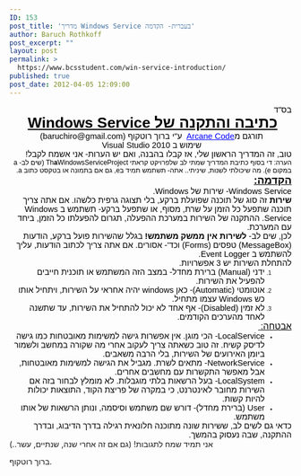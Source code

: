 ```yaml
---
ID: 153
post_title: 'מדריך Windows Service בעברית- הקדמה'
author: Baruch Rothkoff
post_excerpt: ""
layout: post
permalink: >
  https://www.bcsstudent.com/win-service-introduction/
published: true
post_date: 2012-04-05 12:09:00
---
```

<div dir="rtl" style="text-align:right;">
<div class="OutlineElement Rtl SCX192270846" style="font-family:Calibri, sans-serif;font-size:11px;text-align:-webkit-auto;margin:0;padding:0;">
<div class="Paragraph Rtl SCX192270846" style="color:windowtext;direction:rtl;font-size:8pt;text-align:right;vertical-align:baseline;word-wrap:normal !important;padding:0;"><span class="TextRun SCX192270846" style="font-size:11pt;word-wrap:normal !important;margin:0;padding:0;" xml:lang="HE-IL">בס"ד</span><span class="EOP SCX192270846" style="font-size:11pt;word-wrap:normal !important;margin:0;padding:0;"> </span></div>
</div>
<div class="OutlineElement Rtl SCX192270846" style="font-family:Calibri, sans-serif;font-size:11px;text-align:-webkit-auto;margin:0;padding:0;">
<div class="Paragraph Rtl SCX192270846" style="color:windowtext;direction:rtl;font-size:8pt;text-align:center;vertical-align:baseline;word-wrap:normal !important;padding:0;"><span class="TextRun Underlined SCX192270846" style="font-size:20pt;font-weight:bold;text-decoration:underline;word-wrap:normal !important;margin:0;padding:0;" xml:lang="HE-IL">כתיבה והתקנה של Windows Service</span><span class="EOP SCX192270846" style="font-size:20pt;word-wrap:normal !important;margin:0;padding:0;"> </span></div>
</div>
<div class="OutlineElement Rtl SCX192270846" style="font-family:Calibri, sans-serif;font-size:11px;text-align:-webkit-auto;margin:0;padding:0;">
<div class="Paragraph Rtl SCX192270846" style="color:windowtext;direction:rtl;font-size:8pt;text-align:center;vertical-align:baseline;word-wrap:normal !important;padding:0;"><span class="TextRun SCX192270846" style="font-size:11pt;word-wrap:normal !important;margin:0;padding:0;" xml:lang="HE-IL">תורגם מ</span><a class="Hyperlink SCX192270846" href="http://arcanecode.com/2007/05/21/windows-services-in-c-getting-started-part-1/" style="text-decoration:none;word-wrap:normal !important;margin:0;padding:0;"><span class="TextRun Underlined SCX192270846" style="color:blue;font-size:11pt;text-decoration:underline;word-wrap:normal !important;margin:0;padding:0;" xml:lang="EN-US">Arcane Code</span></a><span class="TextRun SCX192270846" style="font-size:11pt;word-wrap:normal !important;margin:0;padding:0;" xml:lang="HE-IL">  ע"י ברוך רוטקוף (baruchiro@gmail.com)</span><span class="EOP SCX192270846" style="font-size:11pt;word-wrap:normal !important;margin:0;padding:0;"> </span></div>
</div>
<div class="OutlineElement Rtl SCX192270846" style="font-family:Calibri, sans-serif;font-size:11px;text-align:-webkit-auto;margin:0;padding:0;">
<div class="Paragraph Rtl SCX192270846" style="color:windowtext;direction:rtl;font-size:8pt;text-align:center;vertical-align:baseline;word-wrap:normal !important;padding:0;"><span class="TextRun SCX192270846" style="font-size:11pt;word-wrap:normal !important;margin:0;padding:0;" xml:lang="HE-IL">שימוש ב Visual Studio 2010</span><span class="EOP SCX192270846" style="font-size:11pt;word-wrap:normal !important;margin:0;padding:0;"> </span></div>
</div>
<div class="OutlineElement Rtl SCX192270846" style="font-family:Calibri, sans-serif;font-size:11px;text-align:-webkit-auto;margin:0;padding:0;">
<div class="Paragraph Rtl SCX192270846" style="color:windowtext;direction:rtl;font-size:8pt;text-align:center;vertical-align:baseline;word-wrap:normal !important;padding:0;"></div>
</div>
<div class="OutlineElement Rtl SCX192270846" style="font-family:Calibri, sans-serif;font-size:11px;text-align:-webkit-auto;margin:0;padding:0;">
<div class="Paragraph Rtl SCX192270846" style="color:windowtext;direction:rtl;font-size:8pt;text-align:right;vertical-align:baseline;word-wrap:normal !important;padding:0;"><span class="TextRun SCX192270846" style="font-size:11pt;word-wrap:normal !important;margin:0;padding:0;" xml:lang="HE-IL">טוב, זה המדריך הראשון שלי, אז קבלו בהבנה, ואם יש הערות- אני אשמח לקבל! </span><span class="EOP SCX192270846" style="font-size:11pt;word-wrap:normal !important;margin:0;padding:0;"> </span></div>
</div>
<div class="OutlineElement Rtl SCX192270846" style="font-family:Calibri, sans-serif;font-size:11px;text-align:-webkit-auto;margin:0;padding:0;">
<div class="Paragraph Rtl SCX192270846" style="color:windowtext;direction:rtl;font-size:8pt;text-align:right;vertical-align:baseline;word-wrap:normal !important;padding:0;"></div>
</div>
<div class="OutlineElement Rtl SCX192270846" style="font-family:Calibri, sans-serif;font-size:11px;text-align:-webkit-auto;margin:0;padding:0;">
<div class="Paragraph Rtl SCX192270846" style="color:windowtext;direction:rtl;font-size:8pt;text-align:right;vertical-align:baseline;word-wrap:normal !important;padding:0;"><span class="TextRun SCX192270846" style="font-size:9pt;word-wrap:normal !important;margin:0;padding:0;" xml:lang="HE-IL">הערה: די בסוף כתיבת המדריך שמתי לב שלפרויקט קראתי Th</span><span class="TextRun SCX192270846" style="font-size:9pt;font-weight:bold;word-wrap:normal !important;margin:0;padding:0;" xml:lang="EN-US">a</span><span class="TextRun SCX192270846" style="font-size:9pt;word-wrap:normal !important;margin:0;padding:0;" xml:lang="EN-US">WindowsServiceProject (שים לב- a במקום e). מה שיכולתי לשנות, שיניתי.. אתה- תשתמש תמיד בe, גם אם בתמונה או בטקסט כתוב a.</span><span class="TextRun SCX192270846" style="font-size:9pt;word-wrap:normal !important;margin:0;padding:0;" xml:lang="HE-IL"> </span><span class="EOP SCX192270846" style="font-size:9pt;word-wrap:normal !important;margin:0;padding:0;"> </span></div>
</div>
<div class="OutlineElement Rtl SCX192270846" style="font-family:Calibri, sans-serif;font-size:11px;text-align:-webkit-auto;margin:0;padding:0;">
<div class="Paragraph Rtl SCX192270846" style="color:windowtext;direction:rtl;font-size:8pt;text-align:right;vertical-align:baseline;word-wrap:normal !important;padding:0;"><span class="TextRun Underlined SCX192270846" style="font-size:14pt;font-weight:bold;text-decoration:underline;word-wrap:normal !important;margin:0;padding:0;" xml:lang="HE-IL">
</span></div>
<div class="Paragraph Rtl SCX192270846" style="color:windowtext;direction:rtl;font-size:8pt;text-align:right;vertical-align:baseline;word-wrap:normal !important;padding:0;"><span class="TextRun Underlined SCX192270846" style="font-size:14pt;font-weight:bold;text-decoration:underline;word-wrap:normal !important;margin:0;padding:0;" xml:lang="HE-IL">
</span></div>
<div class="Paragraph Rtl SCX192270846" style="color:windowtext;direction:rtl;font-size:8pt;text-align:right;vertical-align:baseline;word-wrap:normal !important;padding:0;"><span class="TextRun Underlined SCX192270846" style="font-size:14pt;font-weight:bold;text-decoration:underline;word-wrap:normal !important;margin:0;padding:0;" xml:lang="HE-IL">הקדמה:</span><span class="EOP SCX192270846" style="font-size:14pt;word-wrap:normal !important;margin:0;padding:0;"> </span></div>
</div>
<div class="OutlineElement Rtl SCX192270846" style="font-family:Calibri, sans-serif;font-size:11px;text-align:-webkit-auto;margin:0;padding:0;">
<div class="Paragraph Rtl SCX192270846" style="color:windowtext;direction:rtl;font-size:8pt;text-align:right;vertical-align:baseline;word-wrap:normal !important;padding:0;"><span class="TextRun SCX192270846" style="font-size:11pt;word-wrap:normal !important;margin:0;padding:0;" xml:lang="EN-US">Windows Service- שירות של Windows.</span><span class="EOP SCX192270846" style="font-size:11pt;word-wrap:normal !important;margin:0;padding:0;"> </span></div>
</div>
<div class="OutlineElement Rtl SCX192270846" style="font-family:Calibri, sans-serif;font-size:11px;text-align:-webkit-auto;margin:0;padding:0;">
<div class="Paragraph Rtl SCX192270846" style="color:windowtext;direction:rtl;font-size:8pt;text-align:right;vertical-align:baseline;word-wrap:normal !important;padding:0;"><span class="TextRun SCX192270846" style="font-size:11pt;font-weight:bold;word-wrap:normal !important;margin:0;padding:0;" xml:lang="HE-IL">שירות</span><span class="TextRun SCX192270846" style="font-size:11pt;word-wrap:normal !important;margin:0;padding:0;" xml:lang="HE-IL"> זה סוג של תוכנה שפועלת ברקע, בלי תצוגה גרפית כלשהו. אם אתה צריך תוכנה שתפעל כל הזמן על שרת, מסוף, או שתפעל ברקע- תשתמש ב Windows Service. ההתקנה של השירות במערכת ההפעלה, תגרום להפעלתו כל הזמן, ביחד עם המערכת.</span><span class="EOP SCX192270846" style="font-size:11pt;word-wrap:normal !important;margin:0;padding:0;"> </span></div>
</div>
<div class="OutlineElement Rtl SCX192270846" style="font-family:Calibri, sans-serif;font-size:11px;text-align:-webkit-auto;margin:0;padding:0;">
<div class="Paragraph Rtl SCX192270846" style="color:windowtext;direction:rtl;font-size:8pt;text-align:right;vertical-align:baseline;word-wrap:normal !important;padding:0;"><span class="TextRun SCX192270846" style="font-size:11pt;word-wrap:normal !important;margin:0;padding:0;" xml:lang="HE-IL">לכן, שים לב- </span><span class="TextRun SCX192270846" style="font-size:11pt;font-weight:bold;word-wrap:normal !important;margin:0;padding:0;" xml:lang="HE-IL">לשירות אין ממשק משתמש!</span><span class="TextRun SCX192270846" style="font-size:11pt;word-wrap:normal !important;margin:0;padding:0;" xml:lang="HE-IL"> בגלל שהשירות פועל ברקע, הודעות (MessageBox) טפסים (Forms) וכד'- אסורים. אם אתה צריך לכתוב הודעות, עליך להשתמש ב Event Logger.</span><span class="EOP SCX192270846" style="font-size:11pt;word-wrap:normal !important;margin:0;padding:0;"> </span></div>
</div>
<div class="OutlineElement Rtl SCX192270846" style="font-family:Calibri, sans-serif;font-size:11px;text-align:-webkit-auto;margin:0;padding:0;">
<div class="Paragraph Rtl SCX192270846" style="color:windowtext;direction:rtl;font-size:8pt;text-align:right;vertical-align:baseline;word-wrap:normal !important;padding:0;"><span class="TextRun SCX192270846" style="font-size:11pt;word-wrap:normal !important;margin:0;padding:0;" xml:lang="HE-IL">להתחלת השירות יש 3 אפשרויות.</span><span class="EOP SCX192270846" style="font-size:11pt;word-wrap:normal !important;margin:0;padding:0;"> </span></div>
</div>
<ol class="NumberListStyle1 SCX192270846" start="1" style="font-family:Calibri, sans-serif;font-size:11px;text-align:-webkit-auto;margin:0;padding:0;">
<li class="OutlineElement Rtl SCX192270846" style="font-size:8pt;vertical-align:baseline;margin:0 48px 0 0;padding:0;">
<div class="Paragraph Rtl SCX192270846" style="color:windowtext;direction:rtl;font-size:8pt;text-align:right;vertical-align:baseline;word-wrap:normal !important;padding:0;"><span class="TextRun SCX192270846" style="font-size:11pt;word-wrap:normal !important;margin:0;padding:0;" xml:lang="HE-IL">ידני (Manual) ברירת מחדל- במצב הזה המשתמש או תוכנית חייבים להפעיל את השירות.</span><span class="EOP SCX192270846" style="font-size:11pt;word-wrap:normal !important;margin:0;padding:0;"> </span></div>
<span class="ListGhost SCX192270846" style="margin:0;padding:0;"></span></li>
<li class="OutlineElement Rtl SCX192270846" style="font-size:8pt;vertical-align:baseline;margin:0 48px 0 0;padding:0;">
<div class="Paragraph Rtl SCX192270846" style="color:windowtext;direction:rtl;font-size:8pt;text-align:right;vertical-align:baseline;word-wrap:normal !important;padding:0;"><span class="TextRun SCX192270846" style="font-size:11pt;word-wrap:normal !important;margin:0;padding:0;" xml:lang="HE-IL">אוטומטי (Automatic)- כאן windows יהיה אחראי על השירות, ויתחיל אותו כש Windows עצמו מתחיל.</span><span class="EOP SCX192270846" style="font-size:11pt;word-wrap:normal !important;margin:0;padding:0;"> </span></div>
<span class="ListGhost SCX192270846" style="margin:0;padding:0;"></span></li>
<li class="OutlineElement Rtl SCX192270846" style="font-size:8pt;vertical-align:baseline;margin:0 48px 0 0;padding:0;">
<div class="Paragraph Rtl SCX192270846" style="color:windowtext;direction:rtl;font-size:8pt;text-align:right;vertical-align:baseline;word-wrap:normal !important;padding:0;"><span class="TextRun SCX192270846" style="font-size:11pt;word-wrap:normal !important;margin:0;padding:0;" xml:lang="HE-IL">לא זמין (Disabled)- אף אחד לא יכול להתחיל את השירות, עד שתשנה לאחד מהערכים הקודמים.</span><span class="EOP SCX192270846" style="font-size:11pt;word-wrap:normal !important;margin:0;padding:0;"> </span></div>
<span class="ListGhost SCX192270846" style="margin:0;padding:0;"></span></li>
</ol>
<div class="OutlineElement Rtl SCX192270846" style="font-family:Calibri, sans-serif;font-size:11px;text-align:-webkit-auto;margin:0;padding:0;">
<div class="Paragraph Rtl SCX192270846" style="color:windowtext;direction:rtl;font-size:8pt;text-align:right;vertical-align:baseline;word-wrap:normal !important;padding:0;"></div>
</div>
<div class="OutlineElement Rtl SCX192270846" style="font-family:Calibri, sans-serif;font-size:11px;text-align:-webkit-auto;margin:0;padding:0;">
<div class="Paragraph Rtl SCX192270846" style="color:windowtext;direction:rtl;font-size:8pt;text-align:right;vertical-align:baseline;word-wrap:normal !important;padding:0;"><span class="TextRun Underlined SCX192270846" style="font-size:12pt;text-decoration:underline;word-wrap:normal !important;margin:0;padding:0;" xml:lang="HE-IL">אבטחה:</span><span class="TextRun Underlined SCX192270846" style="font-size:12pt;text-decoration:underline;word-wrap:normal !important;margin:0;padding:0;" xml:lang="HE-IL"> </span><span class="EOP SCX192270846" style="font-size:12pt;word-wrap:normal !important;margin:0;padding:0;"> </span></div>
</div>
<ul class="BulletListStyle1 SCX192270846" style="font-family:Calibri, sans-serif;font-size:11px;text-align:-webkit-auto;margin:0;padding:0;">
<li class="OutlineElement Rtl SCX192270846" style="font-size:8pt;vertical-align:baseline;margin:0 48px 0 0;padding:0;">
<div class="Paragraph Rtl SCX192270846" style="color:windowtext;direction:rtl;font-size:8pt;text-align:right;vertical-align:baseline;word-wrap:normal !important;padding:0;"><span class="TextRun SCX192270846" style="font-size:11pt;word-wrap:normal !important;margin:0;padding:0;" xml:lang="EN-US">LocalService- הכי מוגן. אין אפשרות גישה למשימות מאובטחות כמו גישה לדיסק קשיח. זה טוב כשאתה צריך לעקוב אחרי מה שקורה במחשב ולשמור ביומן האירועים של השירות, בלי הרבה משאבים.</span><span class="EOP SCX192270846" style="font-size:11pt;word-wrap:normal !important;margin:0;padding:0;"> </span></div>
<span class="ListGhost SCX192270846" style="margin:0;padding:0;"></span></li>
<li class="OutlineElement Rtl SCX192270846" style="font-size:8pt;vertical-align:baseline;margin:0 48px 0 0;padding:0;">
<div class="Paragraph Rtl SCX192270846" style="color:windowtext;direction:rtl;font-size:8pt;text-align:right;vertical-align:baseline;word-wrap:normal !important;padding:0;"><span class="TextRun SCX192270846" style="font-size:11pt;word-wrap:normal !important;margin:0;padding:0;" xml:lang="EN-US">NetworkService- מתאים לשרת. מגביל את הגישה למשימות מאובטחות, אבל מאפשר התקשרות עם מחשבים אחרים.</span><span class="EOP SCX192270846" style="font-size:11pt;word-wrap:normal !important;margin:0;padding:0;"> </span></div>
<span class="ListGhost SCX192270846" style="margin:0;padding:0;"></span></li>
<li class="OutlineElement Rtl SCX192270846" style="font-size:8pt;vertical-align:baseline;margin:0 48px 0 0;padding:0;">
<div class="Paragraph Rtl SCX192270846" style="color:windowtext;direction:rtl;font-size:8pt;text-align:right;vertical-align:baseline;word-wrap:normal !important;padding:0;"><span class="TextRun SCX192270846" style="font-size:11pt;word-wrap:normal !important;margin:0;padding:0;" xml:lang="EN-US">LocalSystem- בעל הרשאות בלתי מוגבלות. לא מומלץ לבחור בזה אם השירות מחובר לאינטרנט, כי במקרה של פריצת הקוד, התוצאות יכולות להיות קשות.</span><span class="EOP SCX192270846" style="font-size:11pt;word-wrap:normal !important;margin:0;padding:0;"> </span></div>
<span class="ListGhost SCX192270846" style="margin:0;padding:0;"></span></li>
<li class="OutlineElement Rtl SCX192270846" style="font-size:8pt;vertical-align:baseline;margin:0 48px 0 0;padding:0;">
<div class="Paragraph Rtl SCX192270846" style="color:windowtext;direction:rtl;font-size:8pt;text-align:right;vertical-align:baseline;word-wrap:normal !important;padding:0;"><span class="TextRun SCX192270846" style="font-size:11pt;word-wrap:normal !important;margin:0;padding:0;" xml:lang="EN-US">User (ברירת מחדל)- דורש שם משתמש וסיסמה, ונותן הרשאות של אותו משתמש.</span><span class="EOP SCX192270846" style="font-size:11pt;word-wrap:normal !important;margin:0;padding:0;"> </span></div>
<span class="ListGhost SCX192270846" style="margin:0;padding:0;"></span></li>
</ul>
<div class="OutlineElement Rtl SCX192270846" style="font-family:Calibri, sans-serif;font-size:11px;text-align:-webkit-auto;margin:0;padding:0;">
<div class="Paragraph Rtl SCX192270846" style="color:windowtext;direction:rtl;font-size:8pt;text-align:right;vertical-align:baseline;word-wrap:normal !important;padding:0;"></div>
</div>
<div class="OutlineElement Rtl SCX192270846" style="font-family:Calibri, sans-serif;font-size:11px;text-align:-webkit-auto;margin:0;padding:0;">
<div class="Paragraph Rtl SCX192270846" style="color:windowtext;direction:rtl;font-size:8pt;text-align:right;vertical-align:baseline;word-wrap:normal !important;padding:0;"><span class="TextRun SCX192270846" style="font-size:11pt;word-wrap:normal !important;margin:0;padding:0;" xml:lang="HE-IL">כדאי גם לשים לב, ששירות שונה מתוכנה חלונאית רגילה בדרך הדיבוג, ובדרך ההתקנה, שבה נעסוק בהמשך.</span><span class="EOP SCX192270846" style="font-size:11pt;word-wrap:normal !important;margin:0;padding:0;"> </span></div>
</div>
<div class="OutlineElement Rtl SCX192270846" style="font-family:Calibri, sans-serif;font-size:11px;text-align:-webkit-auto;margin:0;padding:0;">
<div class="Paragraph Rtl SCX192270846" style="color:windowtext;direction:rtl;font-size:8pt;text-align:right;vertical-align:baseline;word-wrap:normal !important;padding:0;"></div>
</div>
</div>

<div class="blogger-post-footer">אני תמיד שמח לתגובות!
(גם אם זה אחרי שנה, שנתיים, עשר..)

ברוך רוטקוף.

</div>